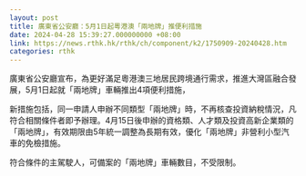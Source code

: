 ```yaml
---
layout: post
title: 廣東省公安廳：5月1日起粵港澳「兩地牌」推便利措施
date: 2024-04-28 15:39:27.000000000 +08:00
link: https://news.rthk.hk/rthk/ch/component/k2/1750909-20240428.htm
categories: rthk
---
```


廣東省公安廳宣布，為更好滿足粵港澳三地居民跨境通行需求，推進大灣區融合發展，5月1日起就「兩地牌」車輛推出4項便利措施，

新措施包括，同一申請人申辦不同類型「兩地牌」時，不再核查投資納稅情況，凡符合相關條件者即予辦理。4月15日後申辦的資格類、人才類及投資高新企業類的「兩地牌」，有效期限由5年統一調整為長期有效，優化「兩地牌」非營利小型汽車的免檢措施。

符合條件的主駕駛人，可備案的「兩地牌」車輛數目，不受限制。
